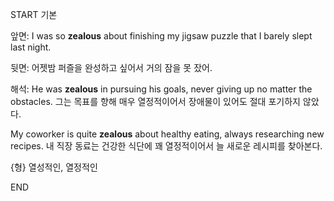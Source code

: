 START
기본

앞면:
I was so **zealous** about finishing my jigsaw puzzle that I barely slept last night.


뒷면:
어젯밤 퍼즐을 완성하고 싶어서 거의 잠을 못 잤어.


해석:
He was **zealous** in pursuing his goals, never giving up no matter the obstacles.
그는 목표를 향해 매우 열정적이어서 장애물이 있어도 절대 포기하지 않았다.

My coworker is quite **zealous** about healthy eating, always researching new recipes.
내 직장 동료는 건강한 식단에 꽤 열정적이어서 늘 새로운 레시피를 찾아본다.

{형} 열성적인, 열정적인
<!--ID: 1742800133315-->
END